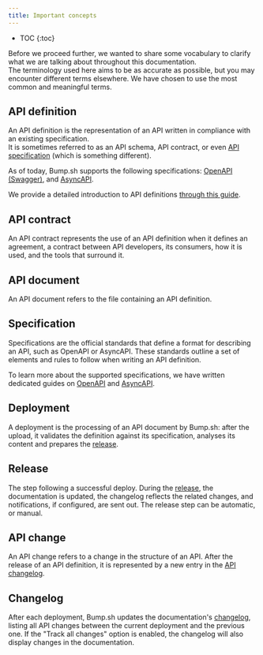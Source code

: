 ```yaml
---
title: Important concepts
---
```


- TOC
{:toc}

Before we proceed further, we wanted to share some vocabulary to clarify what we are talking about throughout this documentation.<br>
The terminology used here aims to be as accurate as possible, but you may encounter different terms elsewhere. We have chosen to use the most common and meaningful terms.

## API definition

An API definition is the representation of an API written in compliance with an existing specification.<br>
It is sometimes referred to as an API schema, API contract, or even [API specification](/help/getting-started/concepts/#specification) (which is something different).

As of today, Bump.sh supports the following specifications: [OpenAPI (Swagger)](https://spec.openapis.org/oas/latest.html), and [AsyncAPI](https://www.asyncapi.com/docs/reference/specification/v3.0.0).<br>

We provide a detailed introduction to API definitions [through this guide](https://docs.bump.sh/guides/api-basics/api-contracts-extended-introduction/).

## API contract

An API contract represents the use of an API definition when it defines an agreement, a contract between API developers, its consumers, how it is used, and the tools that surround it.

## API document

An API document refers to the file containing an API definition.<br>

## Specification

Specifications are the official standards that define a format for describing an API, such as OpenAPI or AsyncAPI. These standards outline a set of elements and rules to follow when writing an API definition.

To learn more about the supported specifications, we have written dedicated guides on [OpenAPI](https://docs.bump.sh/guides/openapi/what-is-openapi/) and [AsyncAPI](https://docs.bump.sh/guides/asyncapi/what-is-asyncapi/).

## Deployment

A deployment is the processing of an API document by Bump.sh: after the upload, it validates the definition against its specification, analyses its content and prepares the [release](/help/publish-documentation/deploy-and-release-management/).

## Release

The step following a successful deploy. During the [release](/help/publish-documentation/deploy-and-release-management/), the documentation is updated, the changelog reflects the related changes, and notifications, if configured, are sent out. The release step can be automatic, or manual.

## API change

An API change refers to a change in the structure of an API. After the release of an API definition, it is represented by a new entry in the [API changelog](/help/changes-management/changelog/).

## Changelog

After each deployment, Bump.sh updates the documentation's [changelog](/help/changes-management/changelog/), listing all API changes between the current deployment and the previous one. If the "Track all changes" option is enabled, the changelog will also display changes in the documentation.
